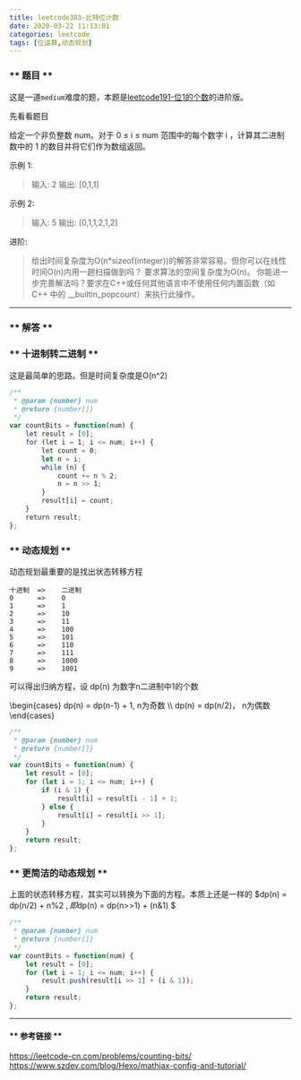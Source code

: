 ```yaml
---
title: leetcode383-比特位计数
date: 2020-03-22 11:13:01
categories: leetcode
tags: [位运算,动态规划]
---
```


### ** 题目 **

这是一道`medium`难度的题，本题是[leetcode191-位1的个数](http://www.sail.name/2020/03/22/leetcode-191/)的进阶版。

先看看题目

给定一个非负整数 num。对于 0 ≤ i ≤ num 范围中的每个数字 i ，计算其二进制数中的 1 的数目并将它们作为数组返回。

示例 1:

>输入: 2
输出: [0,1,1]

示例 2:

>输入: 5
输出: [0,1,1,2,1,2]

进阶:

>给出时间复杂度为O(n*sizeof(integer))的解答非常容易。但你可以在线性时间O(n)内用一趟扫描做到吗？
要求算法的空间复杂度为O(n)。
你能进一步完善解法吗？要求在C++或任何其他语言中不使用任何内置函数（如 C++ 中的 __builtin_popcount）来执行此操作。

********************

### ** 解答 **

### ** 十进制转二进制 **

这是最简单的思路。但是时间复杂度是O(n^2)

```javascript
/**
 * @param {number} num
 * @return {number[]}
 */
var countBits = function(num) {
    let result = [0];
    for (let i = 1; i <= num; i++) {
        let count = 0;
        let n = i;
        while (n) {
            count += n % 2; 
            n = n >> 1;
        }
        result[i] = count;
    }
    return result;
};
```


### ** 动态规划 **

动态规划最重要的是找出状态转移方程

```
十进制  =>    二进制
0      =>    0
1      =>    1
2      =>    10
3      =>    11
4      =>    100
5      =>    101
6      =>    110
7      =>    111
8      =>    1000
9      =>    1001
```

可以得出归纳方程，设 dp(n) 为数字n二进制中1的个数

\begin{cases}
dp(n) = dp(n-1) + 1, n为奇数 \\\\
dp(n) = dp(n/2)， n为偶数
\end{cases}



```javascript
/**
 * @param {number} num
 * @return {number[]}
 */
var countBits = function(num) {
    let result = [0];
    for (let i = 1; i <= num; i++) {
        if (i & 1) {
            result[i] = result[i - 1] + 1;
        } else {
            result[i] = result[i >> 1];
        }
    }
    return result;
};
```

### ** 更简洁的动态规划 **

上面的状态转移方程，其实可以转换为下面的方程。本质上还是一样的
$dp(n) = dp(n/2) + n%2 $, 即$dp(n) = dp(n\>\>1) + (n\&1) $


```javascript
/**
 * @param {number} num
 * @return {number[]}
 */
var countBits = function(num) {
    let result = [0];
    for (let i = 1; i <= num; i++) {
        result.push(result[i >> 1] + (i & 1));
    }
    return result;
};
```

********************

#### ** 参考链接 **

https://leetcode-cn.com/problems/counting-bits/
https://www.szdev.com/blog/Hexo/mathjax-config-and-tutorial/
